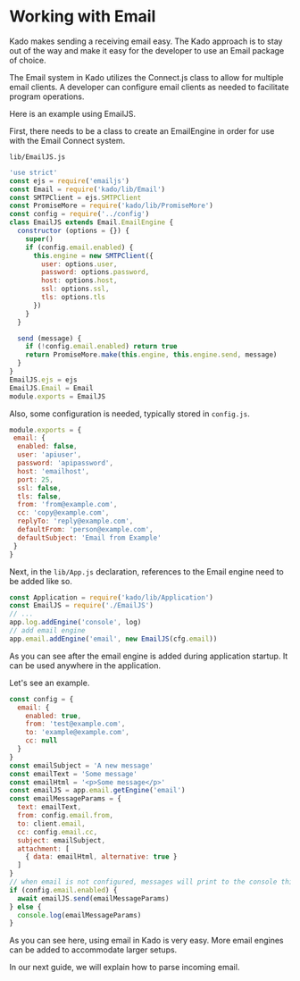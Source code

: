 # Working with Email

Kado makes sending a receiving email easy. The Kado approach is to stay out
of the way and make it easy for the developer to use an Email package of choice.

The Email system in Kado utilizes the Connect.js class to allow for multiple
email clients. A developer can configure email clients as needed to facilitate
program operations.

Here is an example using EmailJS.

First, there needs to be a class to create an EmailEngine in order for use
with the Email Connect system.

`lib/EmailJS.js`
```js
'use strict'
const ejs = require('emailjs')
const Email = require('kado/lib/Email')
const SMTPClient = ejs.SMTPClient
const PromiseMore = require('kado/lib/PromiseMore')
const config = require('../config')
class EmailJS extends Email.EmailEngine {
  constructor (options = {}) {
    super()
    if (config.email.enabled) {
      this.engine = new SMTPClient({
        user: options.user,
        password: options.password,
        host: options.host,
        ssl: options.ssl,
        tls: options.tls
      })
    }
  }

  send (message) {
    if (!config.email.enabled) return true
    return PromiseMore.make(this.engine, this.engine.send, message)
  }
}
EmailJS.ejs = ejs
EmailJS.Email = Email
module.exports = EmailJS
```

Also, some configuration is needed, typically stored in `config.js`.

```js
module.exports = {
 email: {
  enabled: false,
  user: 'apiuser',
  password: 'apipassword',
  host: 'emailhost',
  port: 25,
  ssl: false,
  tls: false,
  from: 'from@example.com',
  cc: 'copy@example.com',
  replyTo: 'reply@example.com',
  defaultFrom: 'person@example.com',
  defaultSubject: 'Email from Example'
 }
}
```

Next, in the `lib/App.js` declaration, references to the Email engine need to
 be added like so.

```js
const Application = require('kado/lib/Application')
const EmailJS = require('./EmailJS')
// ...
app.log.addEngine('console', log)
// add email engine
app.email.addEngine('email', new EmailJS(cfg.email))
```

As you can see after the email engine is added during application startup. It
can be used anywhere in the application.

Let's see an example.

```js
const config = {
  email: {
    enabled: true,
    from: 'test@example.com',
    to: 'example@example.com',
    cc: null
  }
}
const emailSubject = 'A new message'
const emailText = 'Some message'
const emailHtml = '<p>Some message</p>'
const emailJS = app.email.getEngine('email')
const emailMessageParams = {
  text: emailText,
  from: config.email.from,
  to: client.email,
  cc: config.email.cc,
  subject: emailSubject,
  attachment: [
    { data: emailHtml, alternative: true }
  ]
}
// when email is not configured, messages will print to the console this way
if (config.email.enabled) {
  await emailJS.send(emailMessageParams)
} else {
  console.log(emailMessageParams)
}
```
As you can see here, using email in Kado is very easy. More email engines can
be added to accommodate larger setups.

In our next guide, we will explain how to parse incoming email.
